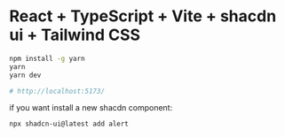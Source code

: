 # React + TypeScript + Vite + shacdn ui + Tailwind CSS

```bash
npm install -g yarn 
yarn 
yarn dev

# http://localhost:5173/
```

if you want install a new shacdn component:
```bash
npx shadcn-ui@latest add alert
```
